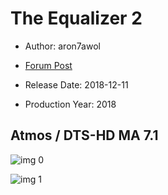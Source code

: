 # The Equalizer 2

* Author: aron7awol

* [Forum Post](https://www.avsforum.com/threads/bass-eq-for-filtered-movies.2995212/post-57097358)

* Release Date: 2018-12-11
* Production Year: 2018

## Atmos / DTS-HD MA 7.1

![img 0](https://i.imgur.com/GEMISGD.jpg)

![img 1](https://i.imgur.com/jFiJyqX.jpg)

